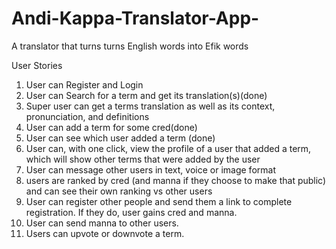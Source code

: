 # Andi-Kappa-Translator-App-
A translator that turns turns English words into Efik words

User Stories
1. User can Register and Login
2. User can Search for a term and get its translation(s)(done)
3. Super user can get a terms translation as well as its context, pronunciation, and definitions
4. User can add a term for some cred(done)
5. User can see which user added a term (done)
6. User can, with one click, view the profile of a user that added a term, which will show other terms that were added by the user
7. User can message other users in text, voice or image format
8. users are ranked by cred (and manna if they choose to make that public) and can see their own ranking vs other users
9. User can register other people and send them a link to complete registration. If they do, user gains cred and manna. 
10. User can send manna to other users. 
11. Users can upvote or downvote a term. 


